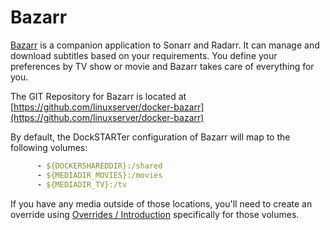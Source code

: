 # Bazarr

[Bazarr](https://www.bazarr.media/) is a companion application to Sonarr and Radarr. It can manage and download subtitles based on your requirements. You define your preferences by TV show or movie and Bazarr takes care of everything for you.

The GIT Repository for Bazarr is located at [https://github.com/linuxserver/docker-bazarr](https://github.com/linuxserver/docker-bazarr)

By default, the DockSTARTer configuration of Bazarr will map to the following volumes:

```yaml
      - ${DOCKERSHAREDDIR}:/shared
      - ${MEDIADIR_MOVIES}:/movies
      - ${MEDIADIR_TV}:/tv
```

If you have any media outside of those locations, you'll need to create an override using [Overrides / Introduction](https://dockstarter.com/overrides/introduction) specifically for those volumes.
